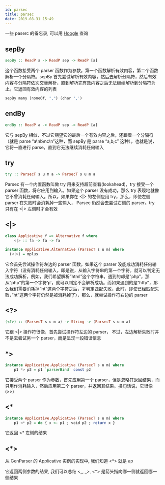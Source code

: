 ```yaml
---
id: parsec
title: parsec
date: 2019-08-31 15:49
---
```


一些 paserc 的备忘录, 可以用 [Hoogle](https://hoogle.haskell.org) 查询

## sepBy

```haskell
sepBy :: ReadP a -> ReadP sep -> ReadP [a]
```

这个函数接受两个 parser 函数作为参数。第一个函数解析有效内容，第二个函数解析一个分隔符。sepBy 首先尝试解析有效内容，然后去解析分隔符，然后有效内容与分隔符依次交替解析，直到解析完有效内容之后无法继续解析到分隔符为止。它返回有效内容的列表

```haskell
sepBy many (noneOf, ",") (char ',')
```

## endBy

```haskell
endBy :: ReadP a -> ReadP sep -> ReadP [a]
```

它与 sepBy 相似，不过它期望它的最后一个有效内容之后，还跟着一个分隔符（就是 parse “a\nb\nc\n”这种，而 sepBy 是 parse “a,b,c” 这种）。也就是说，它将一直进行 parse，直到它无法继续消耗任何输入

## try

```haskell
try :: ParsecT s u m a -> ParsecT s u m a
```

Parsec 有一个内置函数叫做 try 用来支持超前查看(lookahead)，try 接受一个 parser 函数，将它应用到输入。如果这个 parser 没有成功，那么 try 表现地就像它不曾消耗任何输入。所以，如果你在 <|> 的左侧应用 try，那么，即使左侧 parser 在失败时会消耗掉一些输入， Parsec 仍然会去尝试右侧的 parser。try 只有在 <|> 左侧时才会有效

## <|>

```haskell
class Applicative f => Alternative f where
	<|> :: fa -> fa -> fa

instance Applicative.Alternative (ParsecT s u m) where
  (<|>) = mplus
```

它会首先尝试操作符左边的 parser 函数，如果这个 parser 没能成功消耗任何输入字符（没有消耗任何输入，即是说，从输入字符串的第一个字符，就可以判定无法成功解析，例如，我们希望解析”html”这个字符串，遇到的却是”php”，那从”php”的第一个字符’p’，就可以判定不会解析成功。而如果遇到的是”http”，那么我们需要消耗掉”ht”这两个字符之后，才判定匹配失败，此时，即使已经匹配失败，”ht”这两个字符仍然是被消耗掉了），那么，就尝试操作符右边的 parser

## <?>

```haskell
(<?>) :: (ParsecT s u m a) -> String -> (ParsecT s u m a)
```

它跟 <|> 操作符很像，首先尝试操作符左边的 parser， 不过，左边解析失败时并不是去尝试另一个 parser，而是呈现一段错误信息

## \*>

```haskell
instance Applicative.Applicative (ParsecT s u m) where
	p1 *> p2 = p1 `parserBind` const p2
```

它接受两个 parser 作为参数，首先应用第一个 parser，但是忽略其返回结果，而只用作消耗输入，然后应用第二个 parser，并返回其结果。换句话说，它很像 (>>)

## <\*

```haskell
instance Applicative.Applicative (ParsecT s u m) where
	p1 <* p2 = do { x <- p1 ; void p2 ; return x }
```

它返回 <\* 左侧的结果

## <\*>

从 GenParser 的 Applicative 实例的实现中, 我们知道 <\*> 就是 ap

它返回两侧参数的结果, 我们可以总结 <_, _>, <\*> 是箭头指向哪一侧就返回哪一侧结果
